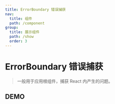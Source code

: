 ```yaml
---
title: ErrorBoundary 错误捕获
nav:
  title: 组件
  path: /component
group:
  title: 展示组件
  path: /show
  order: 3
---
```


# ErrorBoundary 错误捕获

> 一般用于应用根组件，捕获 React 内产生的问题。

## DEMO

<code defaultShowCode src="./__fixtures__/basic.tsx"></code>

<API></API>
